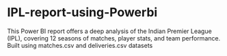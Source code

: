 # IPL-report-using-Powerbi
This Power BI report offers a deep analysis of the Indian Premier League (IPL), covering 12 seasons of matches, player stats, and team performance. Built using matches.csv and deliveries.csv datasets
